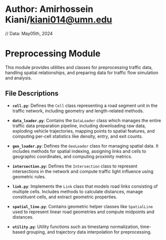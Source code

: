 # Author: Amirhossein Kiani/kiani014@umn.edu
// Data: May05th, 2024
# Preprocessing Module

This module provides utilities and classes for preprocessing traffic data, handling spatial relationships, and preparing data for traffic flow simulation and analysis.

## File Descriptions

- **`cell.py`**: Defines the `Cell` class representing a road segment unit in the traffic network, including geometry and length-related methods.

- **`data_loader.py`**: Contains the `DataLoader` class which manages the entire traffic data preparation pipeline, including downloading raw data, exploding vehicle trajectories, mapping points to spatial features, and computing per-cell statistics like density, entry, and exit counts.

- **`geo_loader.py`**: Defines the `GeoLoader` class for managing spatial data. It includes methods for spatial indexing, assigning links and cells to geographic coordinates, and computing proximity metrics.

- **`intersection.py`**: Defines the `Intersection` class to represent intersections in the network and compute traffic light influence using geometric rules.

- **`link.py`**: Implements the `Link` class that models road links consisting of multiple cells. Includes methods to calculate distances, manage constituent cells, and extract geometric properties.

- **`spatial_line.py`**: Contains geometric helper classes like `SpatialLine` used to represent linear road geometries and compute midpoints and distances.

- **`utility.py`**: Utility functions such as timestamp normalization, time-based grouping, and trajectory data interpolation for preprocessing.